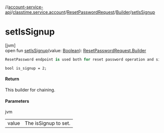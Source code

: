 //[account-service-api](../../../../index.md)/[classtime.service.account](../../index.md)/[ResetPasswordRequest](../index.md)/[Builder](index.md)/[setIsSignup](set-is-signup.md)

# setIsSignup

[jvm]\
open fun [setIsSignup](set-is-signup.md)(value: [Boolean](https://kotlinlang.org/api/latest/jvm/stdlib/kotlin/-boolean/index.html)): [ResetPasswordRequest.Builder](index.md)

```kotlin
ResetPassword endpoint is used both for reset password operation and signup. 

```
`bool is_signup = 2;`

#### Return

This builder for chaining.

#### Parameters

jvm

| | |
|---|---|
| value | The isSignup to set. |
